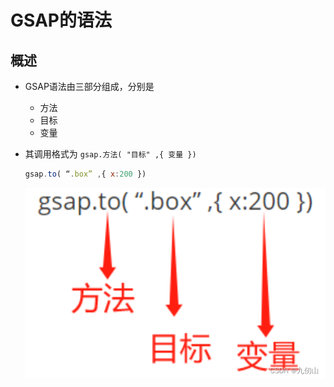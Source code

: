 # GSAP的语法

## 概述

+ GSAP语法由三部分组成，分别是

  + 方法
  + 目标
  + 变量

+ 其调用格式为 `gsap.方法( "目标" ,{ 变量 })`

  ```js
  gsap.to( “.box” ,{ x:200 })
  ```

  ![GSAP语法](images/语法.png)